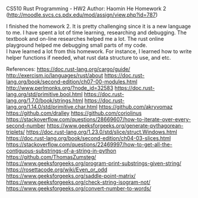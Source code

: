CS510 Rust Programming - HW2
Author: Haomin He
Homework 2 (http://moodle.svcs.cs.pdx.edu/mod/assign/view.php?id=787)

I finished the homework 2. It is pretty challenging since it is a new language to me. 
I have spent a lot of time learning, researching and debugging. The textbook and on-line
researches helped me a lot. The rust online playground helped me debugging small parts of 
my code.  
I have learned a lot from this homework. For instance, I learned how to write helper 
functions if needed, what rust data structure to use, and etc. 




References: 
https://doc.rust-lang.org/cargo/guide/
http://exercism.io/languages/rust/about
https://doc.rust-lang.org/book/second-edition/ch07-00-modules.html
http://www.perlmonks.org/?node_id=32583
https://doc.rust-lang.org/std/primitive.bool.html
https://doc.rust-lang.org/1.7.0/book/strings.html
https://doc.rust-lang.org/1.14.0/std/primitive.char.html
https://github.com/akryvomaz
https://github.com/dralley
https://github.com/coriolinus
https://stackoverflow.com/questions/28669607/how-to-iterate-over-every-second-number
https://www.geeksforgeeks.org/generate-pythagorean-triplets/
https://doc.rust-lang.org/1.23.0/std/slice/struct.Windows.html
https://doc.rust-lang.org/book/second-edition/ch04-03-slices.html
https://stackoverflow.com/questions/22469997/how-to-get-all-the-contiguous-substrings-of-a-string-in-python
https://github.com/ThomasZumsteg/
https://www.geeksforgeeks.org/program-print-substrings-given-string/
https://rosettacode.org/wiki/Even_or_odd
https://www.geeksforgeeks.org/saddle-point-matrix/
https://www.geeksforgeeks.org/check-string-isogram-not/
https://www.geeksforgeeks.org/convert-number-to-words/
